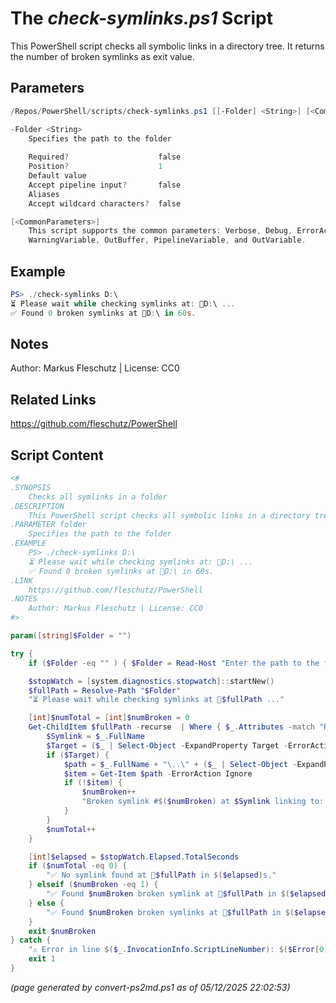 The *check-symlinks.ps1* Script
===========================

This PowerShell script checks all symbolic links in a directory tree. It returns the number of broken symlinks as exit value.

Parameters
----------
```powershell
/Repos/PowerShell/scripts/check-symlinks.ps1 [[-Folder] <String>] [<CommonParameters>]

-Folder <String>
    Specifies the path to the folder
    
    Required?                    false
    Position?                    1
    Default value                
    Accept pipeline input?       false
    Aliases                      
    Accept wildcard characters?  false

[<CommonParameters>]
    This script supports the common parameters: Verbose, Debug, ErrorAction, ErrorVariable, WarningAction, 
    WarningVariable, OutBuffer, PipelineVariable, and OutVariable.
```

Example
-------
```powershell
PS> ./check-symlinks D:\
⏳ Please wait while checking symlinks at: 📂D:\ ...
✅ Found 0 broken symlinks at 📂D:\ in 60s.

```

Notes
-----
Author: Markus Fleschutz | License: CC0

Related Links
-------------
https://github.com/fleschutz/PowerShell

Script Content
--------------
```powershell
<#
.SYNOPSIS
	Checks all symlinks in a folder
.DESCRIPTION
	This PowerShell script checks all symbolic links in a directory tree. It returns the number of broken symlinks as exit value.
.PARAMETER folder
	Specifies the path to the folder
.EXAMPLE
	PS> ./check-symlinks D:\
	⏳ Please wait while checking symlinks at: 📂D:\ ...
	✅ Found 0 broken symlinks at 📂D:\ in 60s.
.LINK
	https://github.com/fleschutz/PowerShell
.NOTES
	Author: Markus Fleschutz | License: CC0
#>

param([string]$Folder = "")

try {
	if ($Folder -eq "" ) { $Folder = Read-Host "Enter the path to the folder" }

	$stopWatch = [system.diagnostics.stopwatch]::startNew()
	$fullPath = Resolve-Path "$Folder"
	"⏳ Please wait while checking symlinks at 📂$fullPath ..."

	[int]$numTotal = [int]$numBroken = 0
	Get-ChildItem $fullPath -recurse  | Where { $_.Attributes -match "ReparsePoint" } | ForEach-Object {
		$Symlink = $_.FullName
		$Target = ($_ | Select-Object -ExpandProperty Target -ErrorAction Ignore)
		if ($Target) {
			$path = $_.FullName + "\..\" + ($_ | Select-Object -ExpandProperty Target)
			$item = Get-Item $path -ErrorAction Ignore
			if (!$item) {
				$numBroken++
				"Broken symlink #$($numBroken) at $Symlink linking to: $Target"
			}
		}
		$numTotal++
	}

	[int]$elapsed = $stopWatch.Elapsed.TotalSeconds
	if ($numTotal -eq 0) {
		"✅ No symlink found at 📂$fullPath in $($elapsed)s." 
	} elseif ($numBroken -eq 1) {
		"✅ Found $numBroken broken symlink at 📂$fullPath in $($elapsed)s ($numTotal symlinks in total)."
	} else {
		"✅ Found $numBroken broken symlinks at 📂$fullPath in $($elapsed)s ($numTotal symlinks in total)."
	}
	exit $numBroken
} catch {
	"⚠️ Error in line $($_.InvocationInfo.ScriptLineNumber): $($Error[0])"
	exit 1
}
```

*(page generated by convert-ps2md.ps1 as of 05/12/2025 22:02:53)*
